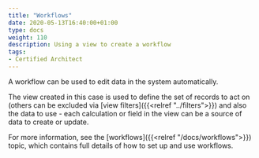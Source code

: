 ```yaml
---
title: "Workflows"
date: 2020-05-13T16:40:00+01:00
type: docs
weight: 110
description: Using a view to create a workflow
tags:
- Certified Architect
---
```

A workflow can be used to edit data in the system automatically.

The view created in this case is used to define the set of records to act on (others can be excluded via [view filters]({{<relref "../filters">}}) and also the data to use - each calculation or field in the view can be a source of data to create or update.

For more information, see the [workflows]({{<relref "/docs/workflows">}}) topic, which contains full details of how to set up and use workflows.